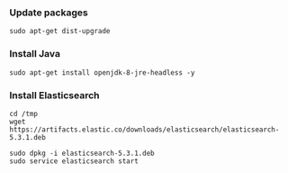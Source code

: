 ### Update packages

```shell
sudo apt-get dist-upgrade
```

### Install Java 

```shell
sudo apt-get install openjdk-8-jre-headless -y
```

### Install Elasticsearch

```shell
cd /tmp
wget https://artifacts.elastic.co/downloads/elasticsearch/elasticsearch-5.3.1.deb

sudo dpkg -i elasticsearch-5.3.1.deb
sudo service elasticsearch start
```
